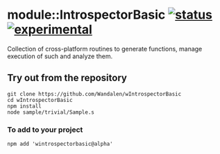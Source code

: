 
# module::IntrospectorBasic [![status](https://github.com/Wandalen/wIntrospectorBasic/actions/workflows/StandardPublish.yml/badge.svg)](https://github.com/Wandalen/wIntrospectorBasic/actions/workflows/StandardPublish.yml) [![experimental](https://img.shields.io/badge/stability-experimental-orange.svg)](https://github.com/emersion/stability-badges#experimental)

Collection of cross-platform routines to generate functions, manage execution of such and analyze them.

## Try out from the repository
```
git clone https://github.com/Wandalen/wIntrospectorBasic
cd wIntrospectorBasic
npm install
node sample/trivial/Sample.s
```

### To add to your project
```
npm add 'wintrospectorbasic@alpha'
```

